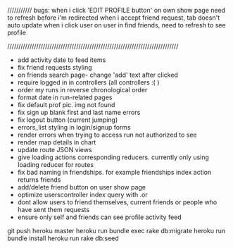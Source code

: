 
///////////
bugs:
when i click 'EDIT PROFILE button' on own show page need to refresh before i'm redirected
when i accept friend request, tab doesn't auto update
when i click user on user in find friends, need to refresh to see profile

/////////////////////////////////////////////////////////////////////////////
- add activity date to feed items
- fix friend requests styling
- on friends search page- change 'add' text after clicked
- require logged in in controllers (all controllers :( )
- order my runs in reverse chronological order
- format date in run-related pages
- fix default prof pic. img not found
- fix sign up blank first and last name errors
- fix logout button (current jumping)
- errors_list styling in login/signup forms
- render errors when trying to access run not authorized to see
- render map details in chart
- update route JSON views
- give loading actions corresponding reducers. currently only using loading reducer for routes
- fix bad naming in friendships. for example friendships index action returns friends
- add/delete friend button on user show page
- optimize userscontroller index query with .or
- dont allow users to friend themselves, current friends or people who have sent them requests
- ensure only self and friends can see profile activity feed



git push heroku master
heroku run bundle exec rake db:migrate
heroku run bundle install
heroku run rake db:seed

